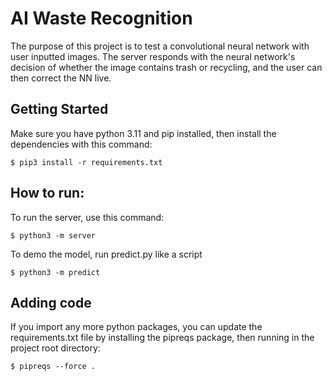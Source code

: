 # AI Waste Recognition
The purpose of this project is to test a convolutional neural network with user inputted images.
The server responds with the neural network's decision of whether the image contains trash or recycling,
and the user can then correct the NN live.

## Getting Started
Make sure you have python 3.11 and pip installed, then install the dependencies with this command:
```code
$ pip3 install -r requirements.txt
```

## How to run:
To run the server, use this command:
```code
$ python3 -m server
```
To demo the model, run predict.py like a script
```code
$ python3 -m predict
```

## Adding code
If you import any more python packages, you can update the requirements.txt file by installing the pipreqs package, then running in the project root directory:
```code
$ pipreqs --force .
```
